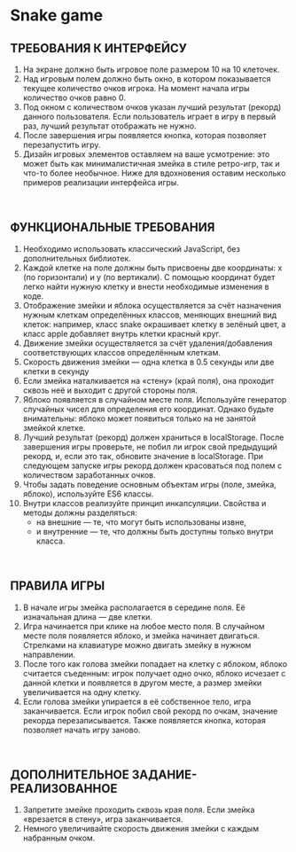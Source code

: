 <h1>Snake game</h1>
<h2>ТРЕБОВАНИЯ К ИНТЕРФЕЙСУ</h2>
<ol>
  <li>На экране должно быть игровое поле размером 10 на 10 клеточек.</li>
  <li>
    Над игровым полем должно быть окно, в котором показывается текущее
    количество очков игрока. На момент начала игры количество очков равно 0.
  </li>
  <li>
    Под окном с количеством очков указан лучший результат (рекорд) данного
    пользователя. Если пользователь играет в игру в первый раз, лучший результат
    отображать не нужно.
  </li>
  <li>
    После завершения игры появляется кнопка, которая позволяет перезапустить
    игру.
  </li>
  <li>
    Дизайн игровых элементов оставляем на ваше усмотрение: это может быть как
    минималистичная змейка в стиле ретро-игр, так и что-то более необычное. Ниже
    для вдохновения оставим несколько примеров реализации интерфейса игры.
  </li>
</ol>
<br />
<h2>ФУНКЦИОНАЛЬНЫЕ ТРЕБОВАНИЯ</h2>
<ol>
  <li>
    Необходимо использовать классический JavaScript, без дополнительных
    библиотек.
  </li>
  <li>
    Каждой клетке на поле должны быть присвоены две координаты: x (по
    горизонтали) и y (по вертикали). С помощью координат будет легко найти
    нужную клетку и внести необходимые изменения в коде.
  </li>
  <li>
    Отображение змейки и яблока осуществляется за счёт назначения нужным клеткам
    определённых классов, меняющих внешний вид клеток: например, класс snake
    окрашивает клетку в зелёный цвет, а класс apple добавляет внутрь клетки
    красный круг.
  </li>
  <li>
    Движение змейки осуществляется за счёт удаления/добавления соответствующих
    классов определённым клеткам.
  </li>
  <li>
    Скорость движения змейки — одна клетка в 0.5 секунды или две клетки в
    секунду
  </li>
  <li>
    Если змейка наталкивается на «стену» (край поля), она проходит сквозь неё и
    выходит с другой стороны поля.
  </li>
  <li>
    Яблоко появляется в случайном месте поля. Используйте генератор случайных
    чисел для определения его координат. Однако будьте внимательны: яблоко может
    появиться только на не занятой змейкой клетке.
  </li>
  <li>
    Лучший результат (рекорд) должен храниться в localStorage. После завершения
    игры проверьте, не побил ли игрок свой предыдущий рекорд, и, если это так,
    обновите значение в localStorage. При следующем запуске игры рекорд должен
    красоваться под полем с количеством заработанных очков.
  </li>
  <li>
    Чтобы задать поведение основным объектам игры (поле, змейка, яблоко),
    используйте ES6 классы.
  </li>
  <li>
    Внутри классов реализуйте принцип инкапсуляции. Свойства и методы должны
    разделяться:
    <ul>
      <li>на внешние — те, что могут быть использованы извне,</li>
      <li>и внутренние — те, что должны быть доступны только внутри класса.</li>
    </ul>
  </li>
</ol>
<br />
<h2>ПРАВИЛА ИГРЫ</h2>
<ol>
  <li>
    В начале игры змейка располагается в середине поля. Её изначальная длина —
    две клетки.
  </li>
  <li>
    Игра начинается при клике на любое место поля. В случайном месте поля
    появляется яблоко, и змейка начинает двигаться. Стрелками на клавиатуре
    можно двигать змейку в нужном направлении.
  </li>
  <li>
    После того как голова змейки попадает на клетку с яблоком, яблоко считается
    съеденным: игрок получает одно очко, яблоко исчезает с данной клетки и
    появляется в другом месте, а размер змейки увеличивается на одну клетку.
  </li>
  <li>
    Если голова змейки упирается в её собственное тело, игра заканчивается. Если
    игрок побил свой рекорд по очкам, значение рекорда перезаписывается. Также
    появляется кнопка, которая позволяет начать игру заново.
  </li>
</ol>
<br />
<h2>ДОПОЛНИТЕЛЬНОЕ ЗАДАНИЕ-РЕАЛИЗОВАННОЕ</h2>
<ol>
  <li>
    Запретите змейке проходить сквозь края поля. Если змейка «врезается в
    стену», игра заканчивается.
  </li>
  <li>
    Немного увеличивайте скорость движения змейки с каждым набранным очком.
  </li>
</ol>
